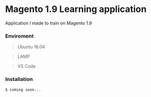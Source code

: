 # Magento 1.9 Learning application

Application I made to train on Magento 1.9

### Enviroment
  > Ubuntu 16.04
  
  > LAMP
  
  > VS Code 


### Installation
```sh
$ coming soon...
```

